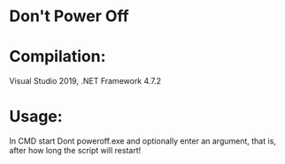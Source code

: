 # Don't Power Off
# Compilation:
Visual Studio 2019, .NET Framework 4.7.2

# Usage:
In CMD start Dont poweroff.exe  and optionally enter an argument, that is, after how long the script will restart!
